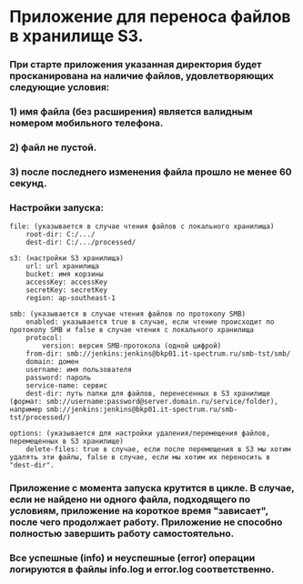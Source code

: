 # Приложение для переноса файлов в хранилище S3.

### При старте приложения указанная директория будет просканирована на наличие файлов, удовлетворяющих следующие условия:
### 1) имя файла (без расширения) является валидным номером мобильного телефона.
### 2) файл не пустой.
### 3) после последнего изменения файла прошло не менее 60 секунд.

### Настройки запуска:
    file: (указывается в случае чтения файлов с локального хранилища)
        root-dir: C:/.../
        dest-dir: C:/.../processed/

    s3: (настройки S3 хранилища)
        url: url хранилища
        bucket: имя корзины
        accessKey: accessKey
        secretKey: secretKey
        region: ap-southeast-1

    smb: (указывается в случае чтения файлов по протоколу SMB)
        enabled: указывается true в случае, если чтение происходит по протоколу SMB и false в случае чтения с локального хранилища
        protocol:
            version: версия SMB-протокола (одной цифрой)
        from-dir: smb://jenkins:jenkins@bkp01.it-spectrum.ru/smb-tst/smb/
        domain: домен
        username: имя пользователя
        password: пароль
        service-name: сервис
        dest-dir: путь папки для файлов, перенесенных в S3 хранилище (формат: smb://username:password@server.domain.ru/service/folder), например smb://jenkins:jenkins@bkp01.it-spectrum.ru/smb-tst/processed/)
    
    options: (указывается для настройки удаления/перемещения файлов, перемещенных в S3 хранилище)
        delete-files: true в случае, если после перемещения в S3 мы хотим удалять эти файлы, false в случае, если мы хотим их переносить в "dest-dir".

### Приложение с момента запуска крутится в цикле. В случае, если не найдено ни одного файла, подходящего по условиям, приложение на короткое время "зависает", после чего продолжает работу. Приложение не способно полностью завершить работу самостоятельно.


### Все успешные (info) и неуспешные (error) операции логируются в файлы info.log и error.log соответственно.
